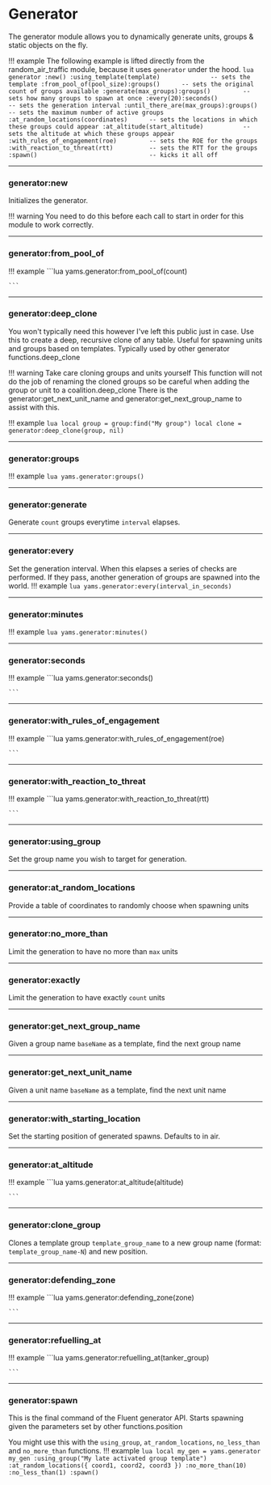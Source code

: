 # Generator
The generator module allows you to dynamically generate units, groups & static objects on the fly.

!!! example
    The following example is lifted directly from the random_air_traffic module, because it uses `generator` under the hood.
    ```lua
    generator
            :new()
            :using_template(template)              -- sets the template
            :from_pool_of(pool_size):groups()      -- sets the original count of groups available
            :generate(max_groups):groups()         -- sets how many groups to spawn at once
            :every(20):seconds()                   -- sets the generation interval
            :until_there_are(max_groups):groups()  -- sets the maximum number of active groups
            :at_random_locations(coordinates)      -- sets the locations in which these groups could appear
            :at_altitude(start_altitude)           -- sets the altitude at which these groups appear
            :with_rules_of_engagement(roe)         -- sets the ROE for the groups
            :with_reaction_to_threat(rtt)          -- sets the RTT for the groups
            :spawn()                               -- kicks it all off
    ```

***

### generator:new


Initializes the generator.

!!! warning
    You need to do this before each call to start in order for this module to work correctly.

***

### generator:from_pool_of

!!! example
    ```lua
    yams.generator:from_pool_of(count)

    ```

***

### generator:deep_clone


You won't typically need this however I've left this public just in case. Use this to create a deep, recursive clone of any table.
Useful for spawning units and groups based on templates. Typically used by other generator functions.deep_clone

!!! warning Take care cloning groups and units yourself
    This function will not do the job of renaming the cloned groups so be careful when adding the group or unit to a coalition.deep_clone
    There is the generator:get_next_unit_name and generator:get_next_group_name to assist with this.

!!! example
    ```lua
    local group = group:find("My group")
    local clone = generator:deep_clone(group, nil)
    ```

***

### generator:groups

!!! example
    ```lua
    yams.generator:groups()
    ```

***

### generator:generate

Generate `count` groups everytime `interval` elapses.

***

### generator:every

Set the generation interval. When this elapses a series of checks are performed. If they pass, another generation of groups
are spawned into the world.
!!! example
    ```lua
    yams.generator:every(interval_in_seconds)
    ```

***

### generator:minutes

!!! example
    ```lua
    yams.generator:minutes()
    ```

***

### generator:seconds

!!! example
    ```lua
    yams.generator:seconds()

    ```

***

### generator:with_rules_of_engagement

!!! example
    ```lua
    yams.generator:with_rules_of_engagement(roe)

    ```

***

### generator:with_reaction_to_threat

!!! example
    ```lua
    yams.generator:with_reaction_to_threat(rtt)

    ```

***

### generator:using_group

Set the group name you wish to target for generation.

***

### generator:at_random_locations

Provide a table of coordinates to randomly choose when spawning units

***

### generator:no_more_than

Limit the generation to have no more than `max` units

***

### generator:exactly

Limit the generation to have exactly `count` units

***

### generator:get_next_group_name

Given a group name `baseName` as a template, find the next group name

***

### generator:get_next_unit_name

Given a unit name `baseName` as a template, find the next unit name

***

### generator:with_starting_location

Set the starting position of generated spawns. Defaults to in air.

***

### generator:at_altitude

!!! example
    ```lua
    yams.generator:at_altitude(altitude)

    ```

***

### generator:clone_group

Clones a template group `template_group_name` to a new group name (format: `template_group_name-N`) and new position.

***

### generator:defending_zone

!!! example
    ```lua
    yams.generator:defending_zone(zone)

    ```

***

### generator:refuelling_at

!!! example
    ```lua
    yams.generator:refuelling_at(tanker_group)

    ```

***

### generator:spawn

This is the final command of the Fluent generator API. Starts spawning given the parameters set by other functions.position

You might use this with the `using_group`, `at_random_locations`, `no_less_than` and `no_more_than` functions.
!!! example
    ```lua
    local my_gen = yams.generator
    my_gen
        :using_group("My late activated group template")
        :at_random_locations({ coord1, coord2, coord3 })
        :no_more_than(10)
        :no_less_than(1)
        :spawn()
    ```
